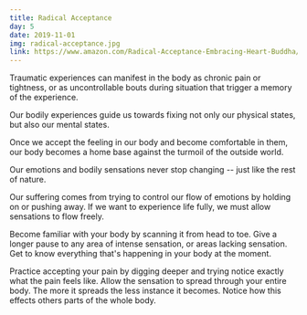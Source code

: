 ```yaml
---
title: Radical Acceptance
day: 5
date: 2019-11-01
img: radical-acceptance.jpg
link: https://www.amazon.com/Radical-Acceptance-Embracing-Heart-Buddha/dp/0553380990
---
```


Traumatic experiences can manifest in the body as chronic pain or tightness, or
as uncontrollable bouts during situation that trigger a memory of the
experience.

Our bodily experiences guide us towards fixing not only our physical states, but
also our mental states. 

Once we accept the feeling in our body and become comfortable in them, our body
becomes a home base against the turmoil of the outside world.

Our emotions and bodily sensations never stop changing -- just like the rest of
nature.

Our suffering comes from trying to control our flow of emotions by holding on or
pushing away. If we want to experience life fully, we must allow sensations
to flow freely.

Become familiar with your body by scanning it from head to toe. Give a longer
pause to any area of intense sensation, or areas lacking sensation. Get to know
everything that's happening in your body at the moment.

Practice accepting your pain by digging deeper and trying notice exactly what
the pain feels like. Allow the sensation to spread through your entire body. The
more it spreads the less instance it becomes. Notice how this effects others
parts of the whole body.
